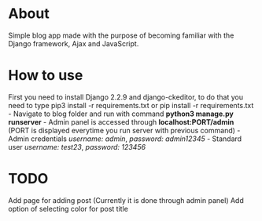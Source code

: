 # About 
Simple blog app made with the purpose of becoming familiar with the Django framework, Ajax and JavaScript.
# How to use
First you need to install Django 2.2.9 and django-ckeditor, to do that you need to type
pip3 install -r requirements.txt or pip install -r requirements.txt
    -   Navigate to blog folder and run with command **python3 manage.py runserver**
    -   Admin panel is accessed through **localhost:PORT/admin** (PORT is displayed everytime you run server with previous command)
    -   Admin credentials *username: admin*, *password: admin12345*
    -   Standard user *username: test23*, *password: 123456*
# TODO
Add page for adding post (Currently it is done through admin panel)
Add option of selecting color for post title